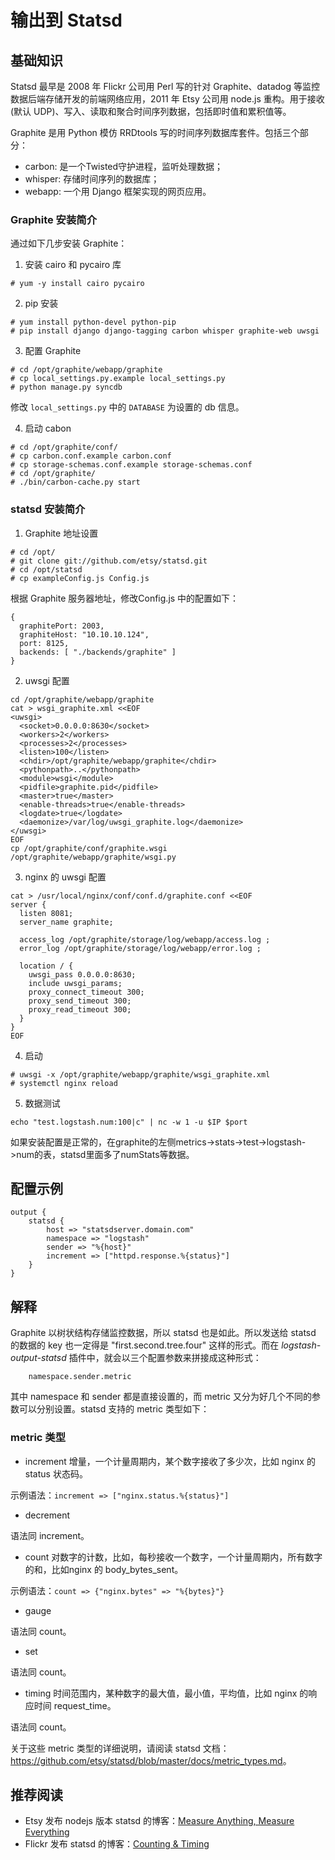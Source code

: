 # 输出到 Statsd

## 基础知识

Statsd 最早是 2008 年 Flickr 公司用 Perl 写的针对 Graphite、datadog 等监控数据后端存储开发的前端网络应用，2011 年 Etsy 公司用 node.js 重构。用于接收(默认 UDP)、写入、读取和聚合时间序列数据，包括即时值和累积值等。

Graphite 是用 Python 模仿 RRDtools 写的时间序列数据库套件。包括三个部分：

* carbon: 是一个Twisted守护进程，监听处理数据；
* whisper: 存储时间序列的数据库；
* webapp: 一个用 Django 框架实现的网页应用。

### Graphite 安装简介

通过如下几步安装 Graphite：

1. 安装 cairo 和 pycairo 库

```
# yum -y install cairo pycairo
```

2. pip 安装

```
# yum install python-devel python-pip
# pip install django django-tagging carbon whisper graphite-web uwsgi
```

3. 配置 Graphite

```
# cd /opt/graphite/webapp/graphite
# cp local_settings.py.example local_settings.py
# python manage.py syncdb
```

修改 `local_settings.py` 中的 `DATABASE` 为设置的 db 信息。

4. 启动 cabon

```
# cd /opt/graphite/conf/
# cp carbon.conf.example carbon.conf
# cp storage-schemas.conf.example storage-schemas.conf
# cd /opt/graphite/
# ./bin/carbon-cache.py start
```

### statsd 安装简介

1. Graphite 地址设置

```
# cd /opt/
# git clone git://github.com/etsy/statsd.git
# cd /opt/statsd
# cp exampleConfig.js Config.js
```

根据 Graphite 服务器地址，修改Config.js 中的配置如下：

```
{
  graphitePort: 2003,
  graphiteHost: "10.10.10.124",
  port: 8125,
  backends: [ "./backends/graphite" ]
}
```

2. uwsgi 配置

```
cd /opt/graphite/webapp/graphite
cat > wsgi_graphite.xml <<EOF
<uwsgi>
  <socket>0.0.0.0:8630</socket>
  <workers>2</workers>
  <processes>2</processes>
  <listen>100</listen>
  <chdir>/opt/graphite/webapp/graphite</chdir>
  <pythonpath>..</pythonpath>
  <module>wsgi</module>
  <pidfile>graphite.pid</pidfile>
  <master>true</master>
  <enable-threads>true</enable-threads>
  <logdate>true</logdate>
  <daemonize>/var/log/uwsgi_graphite.log</daemonize>
</uwsgi>
EOF
cp /opt/graphite/conf/graphite.wsgi /opt/graphite/webapp/graphite/wsgi.py
```

3. nginx 的 uwsgi 配置

```
cat > /usr/local/nginx/conf/conf.d/graphite.conf <<EOF
server {
  listen 8081;
  server_name graphite;
  
  access_log /opt/graphite/storage/log/webapp/access.log ;
  error_log /opt/graphite/storage/log/webapp/error.log ;
  
  location / {
    uwsgi_pass 0.0.0.0:8630;
    include uwsgi_params;
    proxy_connect_timeout 300;
    proxy_send_timeout 300;
    proxy_read_timeout 300;
  }
}
EOF
```

4. 启动

```
# uwsgi -x /opt/graphite/webapp/graphite/wsgi_graphite.xml
# systemctl nginx reload
```

5. 数据测试

```
echo "test.logstash.num:100|c" | nc -w 1 -u $IP $port
```

如果安装配置是正常的，在graphite的左侧metrics->stats->test->logstash->num的表，statsd里面多了numStats等数据。

## 配置示例

```
output {
    statsd {
        host => "statsdserver.domain.com"
        namespace => "logstash"
        sender => "%{host}"
        increment => ["httpd.response.%{status}"]
    }
}
```

## 解释

Graphite 以树状结构存储监控数据，所以 statsd 也是如此。所以发送给 statsd 的数据的 key 也一定得是 "first.second.tree.four" 这样的形式。而在 *logstash-output-statsd* 插件中，就会以三个配置参数来拼接成这种形式：

```
    namespace.sender.metric
```

其中 namespace 和 sender 都是直接设置的，而 metric 又分为好几个不同的参数可以分别设置。statsd 支持的 metric 类型如下：

### metric 类型

* increment
增量，一个计量周期内，某个数字接收了多少次，比如 nginx 的 status 状态码。

示例语法：`increment => ["nginx.status.%{status}"]`

* decrement

语法同 increment。

* count
对数字的计数，比如，每秒接收一个数字，一个计量周期内，所有数字的和，比如nginx 的 body_bytes_sent。

示例语法：`count => {"nginx.bytes" => "%{bytes}"}`

* gauge

语法同 count。

* set

语法同 count。

* timing
时间范围内，某种数字的最大值，最小值，平均值，比如 nginx 的响应时间 request_time。

语法同 count。

关于这些 metric 类型的详细说明，请阅读 statsd 文档：<https://github.com/etsy/statsd/blob/master/docs/metric_types.md>。

## 推荐阅读

* Etsy 发布 nodejs 版本 statsd 的博客：[Measure Anything, Measure Everything](http://codeascraft.etsy.com/2011/02/15/measure-anything-measure-everything/)
* Flickr 发布 statsd 的博客：[Counting & Timing](http://code.flickr.net/2008/10/27/counting-timing/)

